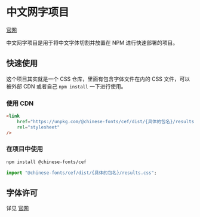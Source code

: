 # 中文网字项目

[官网](https://chinese-font.netlify.app)

中文网字项目是用于将中文字体切割并放置在 NPM 进行快速部署的项目。

## 快速使用

这个项目其实就是一个 CSS 仓库，里面有包含字体文件在内的 CSS 文件，可以被外部 CDN 或者自己 `npm install` 一下进行使用。

### 使用 CDN

```html
<link
    href="https://unpkg.com/@chinese-fonts/cef/dist/{具体的包名}/results.css"
    rel="stylesheet"
/>
```

### 在项目中使用

```sh
npm install @chinese-fonts/cef
```

```ts
import "@chinese-fonts/cef/dist/{具体的包名}/results.css";
```

## 字体许可

详见 [官网](https://chinese-font.netlify.app/fonts/cef)
